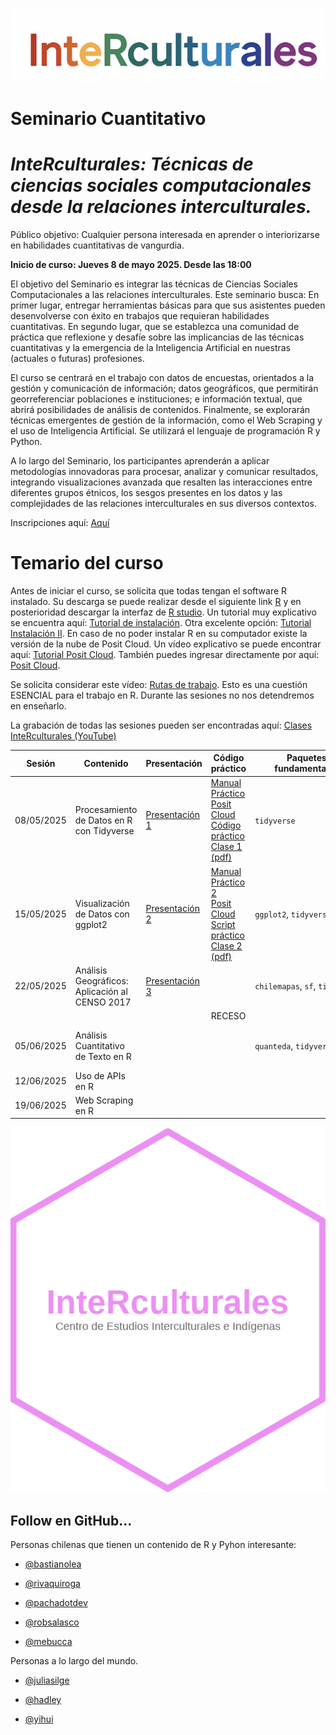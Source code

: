 ![](img/interculturales2.png)

# Seminario Cuantitativo

# ***InteRculturales:** Técnicas de ciencias sociales computacionales desde la relaciones interculturales.*

Público objetivo: Cualquier persona interesada en aprender o interiorizarse en habilidades cuantitativas de vangurdia.

**Inicio de curso: Jueves 8 de mayo 2025. Desde las 18:00**

El objetivo del Seminario es integrar las técnicas de Ciencias Sociales Computacionales a las relaciones interculturales. Este seminario busca: En primer lugar, entregar herramientas básicas para que sus asistentes pueden desenvolverse con éxito en trabajos que requieran habilidades cuantitativas. En segundo lugar, que se establezca una comunidad de práctica que reflexione y desafíe sobre las implicancias de las técnicas cuantitativas y la emergencia de la Inteligencia Artificial en nuestras (actuales o futuras) profesiones.

El curso se centrará en el trabajo con datos de encuestas, orientados a la gestión y comunicación de información; datos geográficos, que permitirán georreferenciar poblaciones e instituciones; e información textual, que abrirá posibilidades de análisis de contenidos. Finalmente, se explorarán técnicas emergentes de gestión de la información, como el Web Scraping y el uso de Inteligencia Artificial. Se utilizará el lenguaje de programación R y Python.

A lo largo del Seminario, los participantes aprenderán a aplicar metodologías innovadoras para procesar, analizar y comunicar resultados, integrando visualizaciones avanzada que resalten las interacciones entre diferentes grupos étnicos, los sesgos presentes en los datos y las complejidades de las relaciones interculturales en sus diversos contextos.

Inscripciones aquí: [Aquí](https://forms.cloud.microsoft/r/10cuEygf00)

# Temario del curso

Antes de iniciar el curso, se solicita que todas tengan el software R instalado. Su descarga se puede realizar desde el siguiente link [R](https://cran.r-project.org/bin/windows/base/) y en posterioridad descargar la interfaz de [R studio](https://posit.co/download/rstudio-desktop/). Un tutorial muy explicativo se encuentra aquí: [Tutorial de instalación](https://www.youtube.com/watch?v=RtkCAKXsVbw&t=204s). Otra excelente opción: [Tutorial Instalación II](https://bastianolea.rbind.io/blog/r_introduccion/instalar_r/). En caso de no poder instalar R en su computador existe la versión de la nube de Posit Cloud. Un vídeo explicativo se puede encontrar aquí: [Tutorial Posit Cloud](https://www.youtube.com/watch?v=hZuCmgoSGzM). También puedes ingresar directamente por aquí: [Posit Cloud](https://posit.cloud/).

Se solicita considerar este vídeo: [Rutas de trabajo](https://www.youtube.com/watch?v=gWcmdA_uGVY). Esto es una cuestión ESENCIAL para el trabajo en R. Durante las sesiones no nos detendremos en enseñarlo.

La grabación de todas las sesiones pueden ser encontradas aquí: [Clases InteRculturales (YouTube)](https://youtube.com/playlist?list=PL8V8dGNnJoBQUQ0lXLNRAtuDXb3UCZ9NX&si=Q6AmGrO4gpyabDlW)

| **Sesión** | **Contenido**                                  | **Presentación**                                                                                                   | **Código práctico**                                                                                                                                                                                                                                                                                                                                                                                | **Paquetes fundamentales**      | **Referencias**                                                                                                                                     |
|---------|---------|--------------------|---------------------------|---------|---------|
| 08/05/2025 | Procesamiento de Datos en R con Tidyverse      | [Presentación 1](https://centrociir.github.io/interculturales/clases/clase1/pres/presentacion-1.html)              | [Manual Práctico](https://centrociir.github.io/interculturales/clases/clase1/clase_1.html) <br> [Posit Cloud](https://posit.cloud/content/10310196) <br> [Código práctico](https://github.com/centrociir/interculturales/blob/main/clases/clase1/practico/practico_1.R) <br> [Clase 1 (pdf)](https://github.com/centrociir/interculturales/blob/main/clases/clase1/interculturales_1.pdf)          | `tidyverse`                     | [Introducción a Tidyverse](https://r4ds.had.co.nz/tidy-data.html)                                                                                   |
| 15/05/2025 | Visualización de Datos con ggplot2             | [Presentación 2](https://centrociir.github.io/interculturales/clases/clase2/presentacion/presentacion-2.html)      | [Manual Práctico 2](https://centrociir.github.io/interculturales/clases/clase2/practico/practico2.html) <br> [Posit Cloud](https://posit.cloud/content/10365718) <br> [Script práctico](https://github.com/centrociir/interculturales/blob/main/clases/clase2/script_practico.R) <br> [Clase 2 (pdf)](https://github.com/centrociir/interculturales/blob/main/clases/clase2/interculturales_2.pdf) | `ggplot2`, `tidyverse`          | [R4DS: Visualización](https://r4ds.had.co.nz/data-visualisation.html)                                                                               |
| 22/05/2025 | Análisis Geográficos: Aplicación al CENSO 2017 | [Presentación 3](https://centrociir.github.io/interculturales/clases/clase3/presentacion/presentacion_clase3.html) |                                                                                                                                                                                                                                                                                                                                                                                                    | `chilemapas`, `sf`, `tidyverse` | [ChileMapas](https://github.com/juanmiguelsr/chilemapas)                                                                                            |
|            |                                                |                                                                                                                    | RECESO                                                                                                                                                                                                                                                                                                                                                                                             |                                 |                                                                                                                                                     |
| 05/06/2025 | Análisis Cuantitativo de Texto en R            |                                                                                                                    |                                                                                                                                                                                                                                                                                                                                                                                                    | `quanteda`, `tidyverse`         | [Text Mining with R](https://www.tidytextmining.com), [Paper 1](https://doi.org/10.1080/19312458.2017.1387238), [quanteda.io](https://quanteda.io/) |
| 12/06/2025 | Uso de APIs en R                               |                                                                                                                    |                                                                                                                                                                                                                                                                                                                                                                                                    |                                 | [OpenAI Docs](https://platform.openai.com/docs/)                                                                                                    |
| 19/06/2025 | Web Scraping en R                              |                                                                                                                    |                                                                                                                                                                                                                                                                                                                                                                                                    |                                 |                                                                                                                                                     |

![](img/sticker_ciir_rosa_v2.png)

## Follow en GitHub...

Personas chilenas que tienen un contenido de R y Pyhon interesante:

-   [\@bastianolea](https://github.com/bastianolea)

-   [\@rivaquiroga](https://github.com/rivaquiroga/)

-   [\@pachadotdev](https://github.com/pachadotdev)

-   [\@robsalasco](https://github.com/robsalasco)

-   [\@mebucca](https://github.com/mebucca)

Personas a lo largo del mundo.

-   [\@juliasilge](https://github.com/)

-   [\@hadley](https://github.com/hadley)

-   [\@yihui](https://github.com/yihui)

